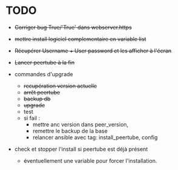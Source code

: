 # TODO

* ~~Corriger bug True/'True' dans webserver.https~~
* ~~mettre install logiciel complementaire en variable list~~
* ~~Récupérer Username + User password et les afficher à l'écran~~
* ~~Lancer peertube à la fin~~

* commandes d'upgrade
  * ~~recupération version actuelle~~
  * ~~arrêt peertube~~
  * ~~backup db~~
  * ~~upgrade~~
  * test
  * si fail : 
    * mettre anc version dans peer\_version, 
    * remettre le backup de la base
    * relancer ansible avec tag: install\_peertube, config
  
* check et stopper l'install si peertube est déjà présent
  * éventuellement une variable pour forcer l'installation.
